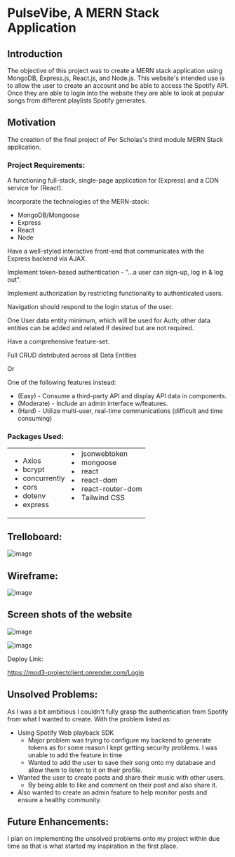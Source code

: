 ﻿# PulseVibe, A MERN Stack Application 
 ## Introduction
 The objective of this project was to create a MERN stack application using MongoDB, Express.js, React.js, and Node.js. 
 This website's intended use is to allow the user to create an account and be able to access the Spotify API. Once they are able to login into the website they are able to look at popular songs from different playlists Spotify generates.

 ## Motivation 
The creation of the final project of Per Scholas's third module MERN Stack application.

### Project Requirements: 

A functioning full-stack, single-page application for (Express) and a CDN service for (React).

Incorporate the technologies of the MERN-stack:

- MongoDB/Mongoose
- Express
- React
- Node

Have a well-styled interactive front-end that communicates with the Express backend via AJAX.

Implement token-based authentication - "...a user can sign-up, log in & log out".

Implement authorization by restricting functionality to authenticated users.

Navigation should respond to the login status of the user.

One User data entity minimum, which will be used for Auth; other data entities can be added and related if desired but are not required.

Have a comprehensive feature-set.

Full CRUD distributed across all Data Entities

Or

One of the following features instead:

- (Easy) - Consume a third-party API and display API data in components.
- (Moderate) - Include an admin interface w/features.
- (Hard) - Utilize multi-user, real-time communications (difficult and time consuming)


 ### Packages Used:
 <table>
  <tr>
    <td valign="top">

- Axios
- bcrypt
- concurrently
- cors
- dotenv
- express
    </td>
    <td valign="top">
- jsonwebtoken
- mongoose
- react
- react-dom
- react-router-dom
- Tailwind CSS
    </td>
  </tr>
</table>

## Trelloboard: 

![image](https://github.com/ssok305/mod3_project/assets/78516342/6c9d8c77-bb44-4ceb-b48c-0d93ce58ac4c)

## Wireframe:

![image](https://github.com/ssok305/mod3_project/assets/78516342/9d54a20c-8d5e-4384-bf18-028287b544d4)

## Screen shots of the website

![image](https://github.com/ssok305/mod3_project/assets/78516342/63f85b05-8b4e-4346-83af-737f4bb05dd0)

![image](https://github.com/ssok305/mod3_project/assets/78516342/550fd1f7-bbc9-43ab-a725-b2efa30bf836)



Deploy Link: 

https://mod3-projectclient.onrender.com/Login

## Unsolved Problems:
As I was a bit ambitious I couldn't fully grasp the authentication from Spotify from what I wanted to create. With the problem listed as:

- Using Spotify Web playback SDK
   - Major problem was trying to configure my backend to generate tokens as for some reason I kept getting security problems. I was unable to add the feature in time
   - Wanted to add the user to save their song onto my database and allow them to listen to it on their profile. 
- Wanted the user to create posts and share their music with other users.
  - By being able to like and comment on their post and also share it.
- Also wanted to create an admin feature to help monitor posts and ensure a healthy community.

## Future Enhancements:
I plan on implementing the unsolved problems onto my project within due time as that is what started my inspiration in the first place.


 
